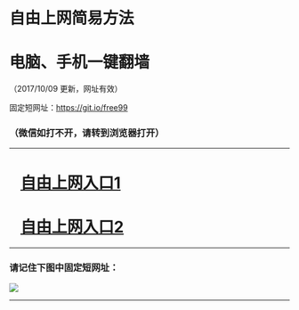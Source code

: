 ﻿# 自由上网简易方法

# 电脑、手机一键翻墙

（2017/10/09 更新，网址有效）

固定短网址：https://git.io/free99

### （微信如打不开，请转到浏览器打开）


***





# &nbsp;&nbsp; <a href="http://ft2522222866.fwq-tz-1001.info/fwqtz01.html?t=100900115082 " target="_blank">自由上网入口1</a>
# &nbsp;&nbsp; <a href="http://ft2427422390.fwq-tz-1002.info/fwqtz02.html?t=100900115028 " target="_blank">自由上网入口2</a>
***

### 请记住下图中固定短网址：

<img src="https://s3-us-west-2.amazonaws.com/fwq-1001/yjfq-20170905okok.png" /> 


***

